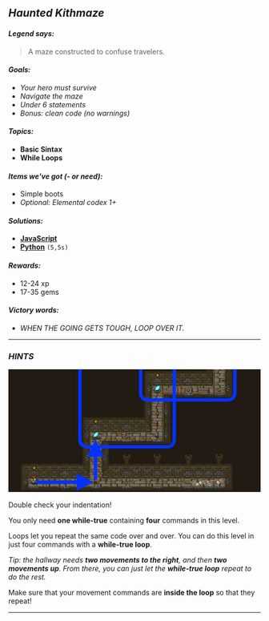 ## _Haunted Kithmaze_

#### _Legend says:_
> A maze constructed to confuse travelers.

#### _Goals:_
+ _Your hero must survive_
+ _Navigate the maze_
+ _Under 6 statements_
+ _Bonus: clean code (no warnings)_

#### _Topics:_
+ **Basic Sintax**
+ **While Loops**

#### _Items we've got (- or need):_
+ Simple boots
+ _Optional: Elemental codex 1+_

#### _Solutions:_
+ **[JavaScript](hauntedKithmaze.js)**
+ **[Python](haunted_kithmaze.py)** `(5,5s)`

#### _Rewards:_
+ 12-24 xp
+ 17-35 gems

#### _Victory words:_
+ _WHEN THE GOING GETS TOUGH, LOOP OVER IT._

___

### _HINTS_

![](img/haunted_kithmaze.jpeg)

Double check your indentation!

You only need **one while-true** containing **four** commands in this level.

Loops let you repeat the same code over and over. You can do this level in just four commands with a **while-true loop**.

_Tip: the hallway needs **two movements to the right**, and then **two movements up**. From there, you can just let the **while-true loop** repeat to do the rest._

Make sure that your movement commands are **inside the loop** so that they repeat!

___
